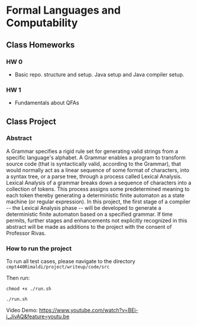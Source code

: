 # Formal Languages and Computability

## Class Homeworks

### HW 0 

- Basic repo. structure and setup. Java setup and Java compiler setup.

### HW 1

- Fundamentals about QFAs

## Class Project

### Abstract

A Grammar specifies a rigid rule set for generating valid strings from a specific language's alphabet. A Grammar enables a program to transform source code (that is syntactically valid, according to the Grammar), that would normally act as a linear sequence of some format of characters, into a syntax tree, or a parse tree, through a process called Lexical Analysis. Lexical Analysis of a grammar breaks down a sequence of characters into a collection of tokens. This process assigns some predetermined meaning to each token thereby generating a deterministic finite automaton as a state machine (or regular expression). In this project, the first stage of a compiler -- the Lexical Analysis phase -- will be developed to generate a deterministic finite automaton based on a specified grammar. If time permits, further stages and enhancements not explicitly recognized in this abstract will be made as additions to the project with the consent of Professor Rivas. 

### How to run the project
To run all test cases, please navigate to the directory `cmpt440Rimaldi/project/writeup/code/src`

Then run:

`chmod +x ./run.sh`

`./run.sh`

Video Demo: https://www.youtube.com/watch?v=BEi-j_JivAQ&feature=youtu.be

